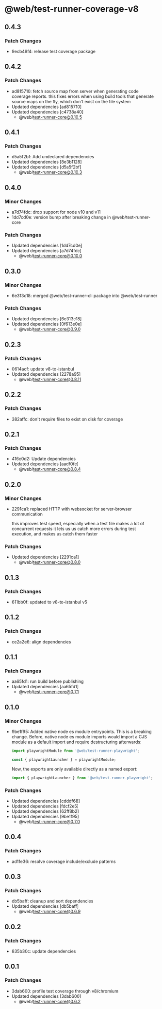 # @web/test-runner-coverage-v8

## 0.4.3

### Patch Changes

- 9ecb49f4: release test coverage package

## 0.4.2

### Patch Changes

- ad815710: fetch source map from server when generating code coverage reports. this fixes errors when using build tools that generate source maps on the fly, which don't exist on the file system
- Updated dependencies [ad815710]
- Updated dependencies [c4738a40]
  - @web/test-runner-core@0.10.5

## 0.4.1

### Patch Changes

- d5a5f2bf: Add undeclared dependencies
- Updated dependencies [8e3b1128]
- Updated dependencies [d5a5f2bf]
  - @web/test-runner-core@0.10.3

## 0.4.0

### Minor Changes

- a7d74fdc: drop support for node v10 and v11
- 1dd7cd0e: version bump after breaking change in @web/test-runner-core

### Patch Changes

- Updated dependencies [1dd7cd0e]
- Updated dependencies [a7d74fdc]
  - @web/test-runner-core@0.10.0

## 0.3.0

### Minor Changes

- 6e313c18: merged @web/test-runner-cli package into @web/test-runner

### Patch Changes

- Updated dependencies [6e313c18]
- Updated dependencies [0f613e0e]
  - @web/test-runner-core@0.9.0

## 0.2.3

### Patch Changes

- 0614acf: update v8-to-istanbul
- Updated dependencies [2278a95]
  - @web/test-runner-core@0.8.11

## 0.2.2

### Patch Changes

- 382affc: don't require files to exist on disk for coverage

## 0.2.1

### Patch Changes

- 416c0d2: Update dependencies
- Updated dependencies [aadf0fe]
  - @web/test-runner-core@0.8.4

## 0.2.0

### Minor Changes

- 2291ca1: replaced HTTP with websocket for server-browser communication

  this improves test speed, especially when a test file makes a lot of concurrent requests
  it lets us us catch more errors during test execution, and makes us catch them faster

### Patch Changes

- Updated dependencies [2291ca1]
  - @web/test-runner-core@0.8.0

## 0.1.3

### Patch Changes

- 611bb0f: updated to v8-to-istanbul v5

## 0.1.2

### Patch Changes

- ce2a2e6: align dependencies

## 0.1.1

### Patch Changes

- aa65fd1: run build before publishing
- Updated dependencies [aa65fd1]
  - @web/test-runner-core@0.7.1

## 0.1.0

### Minor Changes

- 9be1f95: Added native node es module entrypoints. This is a breaking change. Before, native node es module imports would import a CJS module as a default import and require destructuring afterwards:

  ```js
  import playwrightModule from '@web/test-runner-playwright';

  const { playwrightLauncher } = playwrightModule;
  ```

  Now, the exports are only available directly as a named export:

  ```js
  import { playwrightLauncher } from '@web/test-runner-playwright';
  ```

### Patch Changes

- Updated dependencies [cdddf68]
- Updated dependencies [fdcf2e5]
- Updated dependencies [62ff8b2]
- Updated dependencies [9be1f95]
  - @web/test-runner-core@0.7.0

## 0.0.4

### Patch Changes

- ad11e36: resolve coverage include/exclude patterns

## 0.0.3

### Patch Changes

- db5baff: cleanup and sort dependencies
- Updated dependencies [db5baff]
  - @web/test-runner-core@0.6.9

## 0.0.2

### Patch Changes

- 835b30c: update dependencies

## 0.0.1

### Patch Changes

- 3dab600: profile test coverage through v8/chromium
- Updated dependencies [3dab600]
  - @web/test-runner-core@0.6.2

